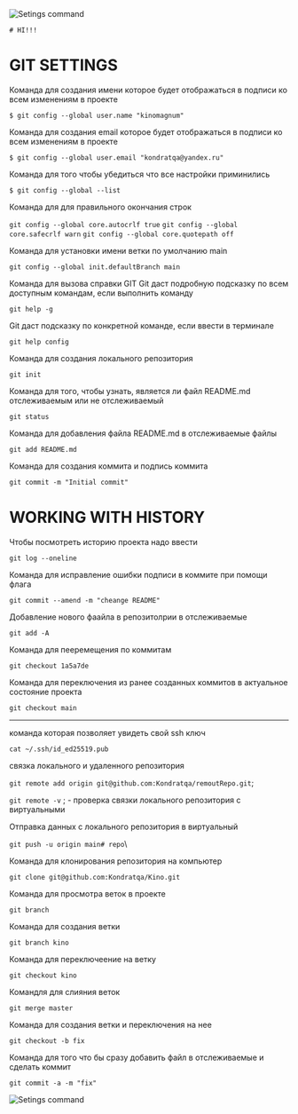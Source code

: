 <image src="https://www.virusov-net.com/wp-content/uploads/2011/08/System-Preferences.png" alt="Setings command">

```# HI!!!```

# GIT SETTINGS

Команда для создания имени которое будет отображаться в подписи ко всем изменениям в проекте

```$ git config --global user.name "kinomagnum"```

Команда для создания email которое будет отображаться в подписи ко всем изменениям в проекте

```$ git config --global user.email "kondratqa@yandex.ru"```

Команда для того чтобы убедиться что все настройки приминились

```$ git config --global --list```

Команда для для правильного окончания строк

```git config --global core.autocrlf true```
```git config --global core.safecrlf warn```
```git config --global core.quotepath off```


Команда для установки имени ветки по умолчанию main

```git config --global init.defaultBranch main```

Команда для вызова справки GIT
Git даст подробную подсказку по всем доступным командам, если выполнить команду

```git help -g```

Git даст подсказку по конкретной команде, если ввести в терминале

```git help config```


Команда для создания локального репозитория  

```git init```

Команда для того, чтобы узнать, является ли файл README.md отслеживаемым или не отслеживаемый

```git status```

Команда для добавления файла README.md в отслеживаемые файлы

```git add README.md```

Команда для создания коммита и подпись коммита

```git commit -m "Initial commit"```

# WORKING WITH HISTORY

Чтобы посмотреть историю проекта надо ввести

```git log --oneline```

Команда для исправление ошибки подписи в коммите при помощи флага

```git commit --amend -m "cheange README"```

Добавление нового фаайла в репозитолрии в отслеживаемые

```git add -A```

Команда для пееремещения по коммитам

```git checkout 1a5a7de```

Команда для переключения из ранее созданных коммитов в актуальное состояние проекта

```git checkout main```

---------------------------------------------------------------------

команда которая позволяет увидеть свой ssh ключ

```cat ~/.ssh/id_ed25519.pub```

связка локального и удаленного репозитория

```git remote add origin git@github.com:Kondratqa/remoutRepo.git```;

```git remote -v``` ; - проверка связки локального репозитория с виртуальными

Отправка данных с локального репозитория в виртуальный

```git push -u origin main# repo```\


Команда для клонирования репозитория на компьютер

```git clone git@github.com:Kondratqa/Kino.git```

Команда для просмотра веток в проекте

```git branch```

Команда для создания ветки

```git branch kino```

Команда для переключеение на ветку

```git checkout kino```

Командля для слияния веток 

```git merge master```

Команда для создания ветки и переключения на нее

```git checkout -b fix```

Команда для того что бы сразу добавить файл в отслеживаемые и сделать коммит

```git commit -a -m "fix"```









<image src="https://www.virusov-net.com/wp-content/uploads/2011/08/System-Preferences.png" alt="Setings command">
